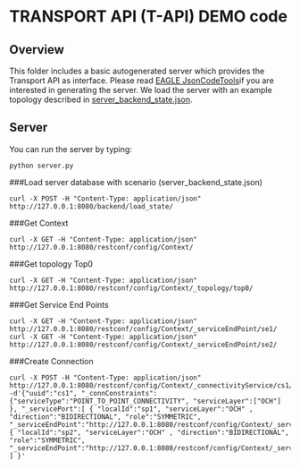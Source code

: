 # TRANSPORT API (T-API) DEMO code

## Overview
This folder includes a basic autogenerated server which provides the Transport API as interface. Please read [EAGLE JsonCodeTools](https://github.com/OpenNetworkingFoundation/EAGLE-Open-Model-Profile-and-Tools/tree/JsonCodeTools)if you are interested in generating the server.
We load the server with an example topology described in [server_backend_state.json]().

## Server

You can run the server by typing:
```
python server.py
```

###Load server database with scenario (server_backend_state.json)
```
curl -X POST -H "Content-Type: application/json" http://127.0.0.1:8080/backend/load_state/
```

###Get Context
```
curl -X GET -H "Content-Type: application/json" http://127.0.0.1:8080/restconf/config/Context/
```

###Get topology Top0
```
curl -X GET -H "Content-Type: application/json" http://127.0.0.1:8080/restconf/config/Context/_topology/top0/
```

###Get Service End Points
```
curl -X GET -H "Content-Type: application/json" http://127.0.0.1:8080/restconf/config/Context/_serviceEndPoint/se1/
curl -X GET -H "Content-Type: application/json" http://127.0.0.1:8080/restconf/config/Context/_serviceEndPoint/se2/
```

###Create Connection
```
curl -X POST -H "Content-Type: application/json" http://127.0.0.1:8080/restconf/config/Context/_connectivityService/cs1/ -d'{"uuid":"cs1", "_connConstraints":{"serviceType":"POINT_TO_POINT_CONNECTIVITY", "serviceLayer":["OCH"] }, "_servicePort":[ { "localId":"sp1", "serviceLayer":"OCH" , "direction":"BIDIRECTIONAL", "role":"SYMMETRIC", "_serviceEndPoint":"http://127.0.0.1:8080/restconf/config/Context/_serviceEndPoint/se1"}, { "localId":"sp2", "serviceLayer":"OCH" , "direction":"BIDIRECTIONAL", "role":"SYMMETRIC", "_serviceEndPoint":"http://127.0.0.1:8080/restconf/config/Context/_serviceEndPoint/se2"} ] }'
```



